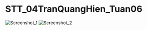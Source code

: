 # STT_04TranQuangHien_Tuan06
![Screenshot_1](https://github.com/TranQuangHien2002/STT_04TranQuangHien_Tuan06/assets/121622041/3d468b38-bc22-43e3-9529-c63ac4f62eb2)
![Screenshot_2](https://github.com/TranQuangHien2002/STT_04TranQuangHien_Tuan06/assets/121622041/671fc8cf-3d24-404e-a5d6-5eca067b4e69)
